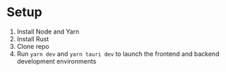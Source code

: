 # Setup

1. Install Node and Yarn
2. Install Rust
3. Clone repo
4. Run `yarn dev` and `yarn tauri dev` to launch the frontend and backend development environments 
